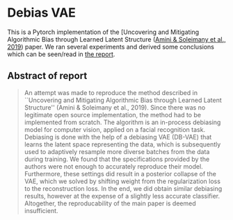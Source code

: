 # Debias VAE
This is a Pytorch implementation of the [Uncovering and Mitigating Algorithmic Bias through Learned Latent Structure ([Amini \& Soleimany et al., 2019](https://lmrt.mit.edu/publications/uncovering-and-mitigating-algorithmic-bias-through-learned-latent-structure)) paper. We ran several experiments and derived some conclusions which can be seen/read in [the report](debiasing-vae_for_facial_recognition.pdf).

## Abstract of report
> An attempt was made to reproduce the method described in ``Uncovering and Mitigating Algorithmic Bias through Learned Latent Structure'' (Amini \& Soleimany et al., 2019). Since there was no legitimate open source implementation, the method had to be implemented from scratch. The algorithm is an in-process debiasing model for computer vision, applied on a facial recognition task. Debiasing is done with the help of a debiasing VAE (DB-VAE) that learns the latent space representing the data, which is subsequently used to adaptively resample more diverse batches from the data during training. We found that the specifications provided by the authors were not enough to accurately reproduce their model. Furthermore, these settings did result in a posterior collapse of the VAE, which we solved by shifting weight from the regularization loss to the reconstruction loss. In the end, we did obtain similar debiasing results, however at the expense of a slightly less accurate classifier. Altogether, the reproducability of the main paper is deemed insufficient.
